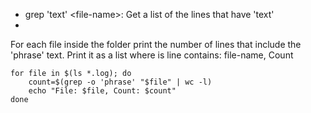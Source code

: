 - grep 'text' \<file-name\>: Get a list of the lines that have 'text'
- 

For each file inside the folder print the number of lines that include the 'phrase' text.
Print it as a list where is line contains: file-name, Count
```
for file in $(ls *.log); do
    count=$(grep -o 'phrase' "$file" | wc -l)
    echo "File: $file, Count: $count"
done
```
